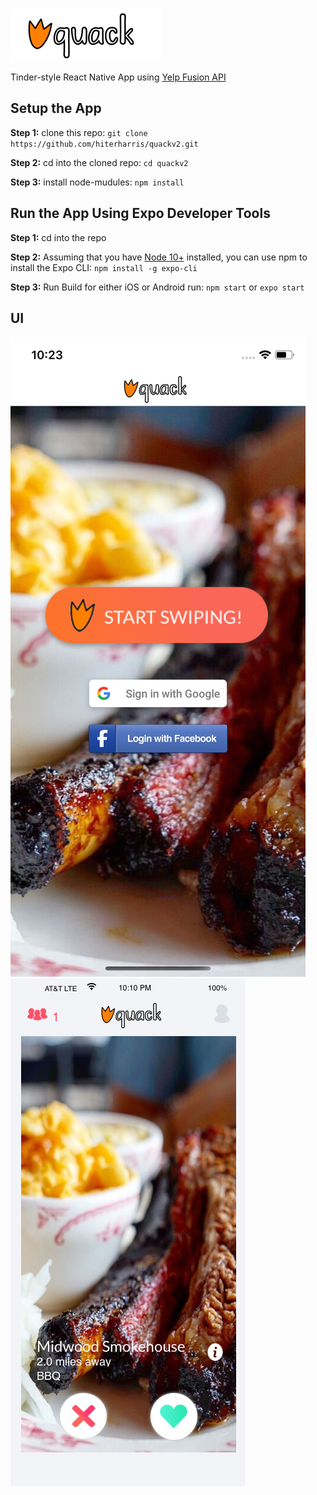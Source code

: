 ![Quack Logo](src/assets/images/logo.png)

Tinder-style React Native App using [Yelp Fusion API](https://www.yelp.com/developers/documentation/v3)

## Setup the App

**Step 1:** clone this repo: `git clone https://github.com/hiterharris/quackv2.git`

**Step 2:** cd into the cloned repo: `cd quackv2`

**Step 3:** install node-mudules: `npm install`

<!-- ## Yelp API Keys/Secrets
You will need to get your own and place it in your `env.json`.  Follow the [Yelp Fusion Documentation](https://www.yelp.com/developers/documentation/v3) to access your key and learn more about using the Yelp API. -->

## Run the App Using Expo Developer Tools

**Step 1:** cd into the repo

**Step 2:** Assuming that you have [Node 10+](https://nodejs.org/en/download/) installed, you can use npm to install the Expo CLI: `npm install -g expo-cli`

**Step 3:** Run Build for either iOS or Android run: `npm start` or `expo start`

## UI

![Home Screen](src/assets/images/screenshots/home.png)
![Swipe Screen](src/assets/images/screenshots/swipe.png)

